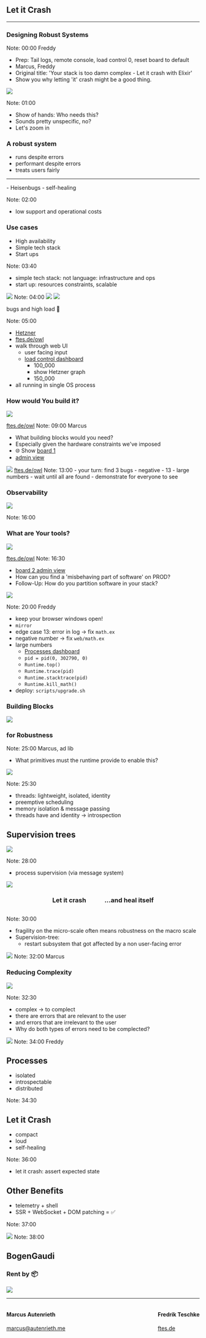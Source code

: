 <!-- Use external markdown resource, separate slides by three newlines; vertical slides by two newlines -->
## Let it Crash
----
### Designing Robust Systems

Note:
00:00 Freddy
- Prep: Tail logs, remote console, load control 0, reset board to default
- Marcus, Freddy
- Original title: 'Your stack is too damn complex - Let it crash with Elixir'
- Show you why letting 'it' crash might be a good thing.



<img src="img/robustness_air_quotes.jpg" class="r-stretch" />

Note:
01:00
- Show of hands: Who needs this?
- Sounds pretty unspecific, no?
- Let's zoom in



### A robust system
- runs despite errors
- performant despite errors
- treats users fairly
<hr class="fragment" data-fragment-index="1" />
- Heisenbugs <!-- .element: class="fragment" data-fragment-index="1" -->
- self-healing <!-- .element: class="fragment" data-fragment-index="1" -->

Note:
02:00
- low support and operational costs



### Use cases
- High availability
- Simple tech stack
- Start ups

Note:
03:40
- simple tech stack: not language: infrastructure and ops
- start up: resources constraints, scalable



<img src="img/robustness-vs-dx.jpg" class="r-stretch" />
Note:
04:00



<img src="img/demo-time.jpg" class="r-stretch" />

<img src="img/hetzner-box.avif" class="r-stretch" />

bugs and high load 🐞

Note:
05:00
- <a target="_blank" href="https://console.hetzner.com/projects/11266407/servers/103367032/overview">Hetzner</a>
- <a target="_blank" href="https://ftes.de/owl">ftes.de/owl</a>
- walk through web UI
  - user facing input
  - <a target="_blank" href="https://dcon-elixir.ftes.de/dashboard/load_control">load control dashboard</a>
    - 100_000
    - show Hetzner graph
    - 150_000
- all running in single OS process



### How would You build it?
<!-- qrencode -o img/qrcode-board-building-blocks.png https://dcon-elixir.ftes.de/board/building-blocks -->
<img src="img/qrcode-board-building-blocks.png" class="r-stretch" />

[ftes.de/owl](https://ftes.de/owl)
Note:
09:00 Marcus
- What building blocks would you need?
- Especially given the hardware constraints we've imposed
- 🌐 Show <a target="_blank" href="https://dcon-elixir.ftes.de/board/building-blocks">board 1</a>
- <a target="_blank" href="https://dcon-elixir.ftes.de/board/building-blocks/admin">admin view</a>



<img src="img/lets-break-the-system.jpg" class="r-stretch" />
<a href="https://ftes.de/owl" target="_blank">ftes.de/owl</a>
Note:
13:00
- your turn: find 3 bugs
  - negative
  - 13
  - large numbers
- wait until all are found
- demonstrate for everyone to see



### Observability
<img src="img/observability.jpg" class="r-stretch" />

Note:
16:00



### What are Your tools?
<!-- qrencode -o img/qrcode-board-observability.png https://dcon-elixir.ftes.de/board/observability -->
<img src="img/qrcode-board-observability.png" class="r-stretch" />

[ftes.de/owl](https://ftes.de/owl)
Note:
16:30
- <a target="_blank" href="https://dcon-elixir.ftes.de/board/observability/admin">board 2 admin view</a>
- How can you find a 'misbehaving part of software' on PROD?
- Follow-Up: How do you partition software in your stack?



<img src="img/sheldon-hunts-bugs.jpg" class="r-stretch" />

Note:
20:00 Freddy
- keep your browser windows open!
- `mirror`
- edge case 13: error in log -> fix `math.ex`
- negative number -> fix `web/math.ex`
- large numbers
  - <a target="_blank" href="https://dcon-elixir.ftes.de/dashboard/processes?limit=50&search=&sort_by=reductions_diff&sort_dir=desc">Processes dashboard</a>
  - `pid = pid(0, 302790, 0)`
  - `Runtime.top()`
  - `Runtime.trace(pid)`
  - `Runtime.stacktrace(pid)`
  - `Runtime.kill_math()`
- deploy: `scripts/upgrade.sh`



### Building Blocks
<img src="img/legos.jpg" class="r-stretch" />

### for Robustness

Note:
25:00 Marcus, ad lib
- What primitives must the runtime provide to enable this?



<img src="img/lego-plate-threads-meme.jpg" class="r-stretch" />

Note:
25:30
- threads: lightweight, isolated, identity
- preemptive scheduling
- memory isolation & message passing
- threads have and identity -> introspection



## Supervision trees
<img src="img/lego-tree-2.avif" class="r-stretch" />

Note:
28:00
- process supervision (via message system)



<img src="img/just-restart-part-of-system.jpg" class="r-stretch" />
<div style="display: flex; gap: 3rem; justify-content: center;">
  <h3 class="fragment">Let it crash</h3>
  <h3 class="fragment">...and heal itself</h3>
</div>

Note:
30:00
- fragility on the micro-scale often means robustness on the macro scale
- Supervision-tree:
  - restart subsystem that got affected by a non user-facing error



<img src="img/complecting-code-paths-spiderman.jpg" class="r-stretch" />
Note:
32:00 Marcus



### Reducing Complexity
<img src="img/complect-tangled.jpg" class="r-stretch" />

Note:
32:30
- complex -> to complect
- there are errors that are relevant to the user
- and errors that are irrelevant to the user
- Why do both types of errors need to be complected?



<img src="img/long-tail-of-benefits.jpg" class="r-stretch" />
Note:
34:00 Freddy



## Processes
- isolated
- introspectable
- distributed

Note:
34:30


## Let it Crash
- compact
- loud
- self-healing

Note:
36:00
- let it crash: assert expected state



## Other Benefits
- telemetry + shell
- SSR + WebSocket + DOM patching = ✅

Note:
37:00



<img src="img/robustness-and-dx.jpg" class="r-stretch" />
Note:
38:00



<!-- .slide: data-background-image="img/bogengaudi.avif" class="orange" -->
## BogenGaudi

<div class="r-stretch"></div>

### Rent by 📦



<img src="img/feedback.avif" class="r-stretch" />

---

<div style="display: flex; justify-content: space-between;">
<div>

#### Marcus Autenrieth
[marcus@autenrieth.me](mailto:marcus@autenrieth.me)

</div>
<div>

#### Fredrik Teschke
[ftes.de](https://ftes.de)

</div>
</div>
